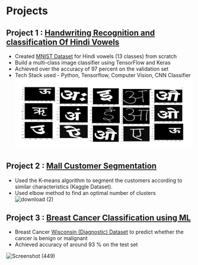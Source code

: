 # Projects
## Project 1 : [Handwriting Recognition and classification Of Hindi Vowels](https://thatssweety.github.io/Handwriting-Recognition-and-Classification-Of-Hindi-Vowels/)
- Created [MNIST Dataset](https://github.com/thatssweety/Handwriting-Recognition-and-Classification-Of-Hindi-Vowels/blob/main/Dataset%20Vowels.zip) for Hindi vowels (13 classes) from scratch  
- Build a multi-class image classifier using TensorFlow and Keras  
- Achieved  over the accuracy of 97 percent on the validation set  
- Tech Stack used - Python, Tensorflow, Computer Vision, CNN Classifier 
![alt text](https://github.com/thatssweety/Images/blob/efcd70d1f839a3dea9b10169c92c5790988f0e67/Screenshot%20(434).png?raw=true) 
## Project 2 : [Mall Customer Segmentation](https://thatssweety.github.io/Mall-Customer-Segmentation/)
- Used the K-means algorithm to segment the customers according to similar characteristics (Kaggle Dataset).  
- Used elbow method  to find an optimal number of clusters  
![download (2)](https://user-images.githubusercontent.com/81384066/184424607-ac29d4c3-e5c9-4026-80d0-9b1beb2925cf.png)
## Project 3 : [Breast Cancer Classification using ML](https://thatssweety.github.io/Breast-Cancer-Classification-using-ML/)
- Breast Cancer [Wisconsin (Diagnostic) Dataset](https://github.com/thatssweety/Breast-Cancer-Classification-using-ML/blob/main/Breast%20cancer%20dataset.zip) to predict whether the cancer is benign or malignant   
- Achieved accuracy of around 93 % on the test set 
<img width="411" alt="Screenshot (449)" src="https://user-images.githubusercontent.com/81384066/184438755-0079ab34-f29b-4835-8ac3-78f1141d98ce.png">

